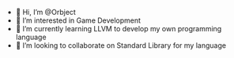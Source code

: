 - 👋 Hi, I’m @Orbject
- 👀 I’m interested in Game Development
- 🌱 I’m currently learning LLVM to develop my own programming language
- 💞️ I’m looking to collaborate on Standard Library for my language

<!---
Orbject/Orbject is a ✨ special ✨ repository because its `README.md` (this file) appears on your GitHub profile.
You can click the Preview link to take a look at your changes.
--->
